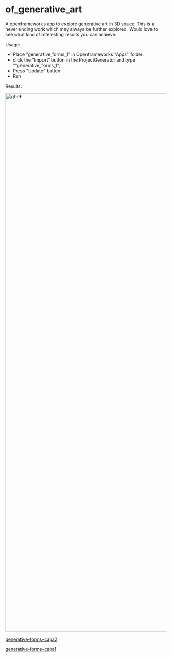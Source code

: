 # of_generative_art
A openframeworks app to explore generative art in 3D space. 
This is a never ending work which may always be further explored. 
Would love to see what kind of interesting results you can achieve.

Usage:
- Place "generative_forms_1" in Openframeworks "Apps" folder;
- click the "Import" button in the ProjectGenerator and type ""generative_forms_1";
- Press "Update" button
- Run

Results:

<img width="1680" alt="gf-i9" src="https://user-images.githubusercontent.com/62609851/122201898-6af73680-ce94-11eb-8a47-ef85535bb6c0.png">

[generative-forms-capa2](https://user-images.githubusercontent.com/62609851/122201541-09cf6300-ce94-11eb-9232-1f47de2deadf.png)

[generative-forms-capa1](https://user-images.githubusercontent.com/62609851/122201431-ee645800-ce93-11eb-8570-8405188c557c.png)



